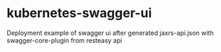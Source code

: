 # kubernetes-swagger-ui
Deployment example of swagger ui after generated jaxrs-api.json with swagger-core-plugin from resteasy api
